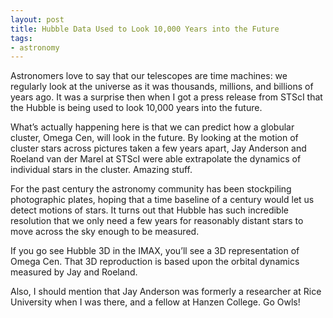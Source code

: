 ```yaml
---
layout: post
title: Hubble Data Used to Look 10,000 Years into the Future
tags:
- astronomy
---
```

Astronomers love to say that our telescopes are time machines: we regularly look at the universe as it was thousands, millions, and billions of years ago. It was a surprise then when I got a press release from STScI that the Hubble is being used to look 10,000 years into the future.

What’s actually happening here is that we can predict how a globular cluster, Omega Cen, will look in the future. By looking at the motion of cluster stars across pictures taken a few years apart, Jay Anderson and Roeland van der Marel at STScI were able extrapolate the dynamics of individual stars in the cluster. Amazing stuff.

For the past century the astronomy community has been stockpiling photographic plates, hoping that a time baseline of a century would let us detect motions of stars. It turns out that Hubble has such incredible resolution that we only need a few years for reasonably distant stars to move across the sky enough to be measured.

If you go see Hubble 3D in the IMAX, you’ll see a 3D representation of Omega Cen. That 3D reproduction is based upon the orbital dynamics measured by Jay and Roeland.

Also, I should mention that Jay Anderson was formerly a researcher at Rice University when I was there, and a fellow at Hanzen College. Go Owls!
